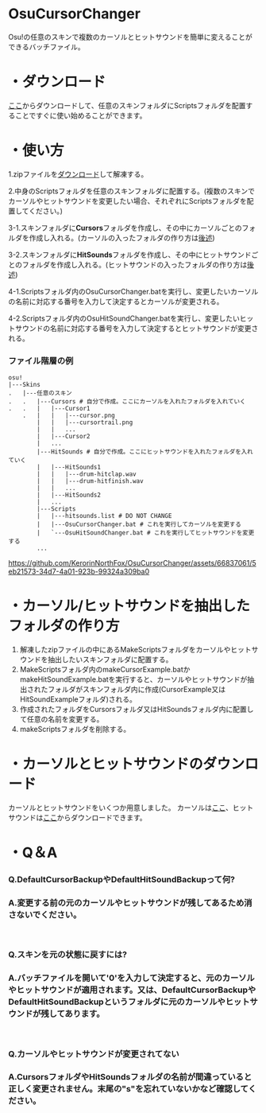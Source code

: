 # OsuCursorChanger
Osu!の任意のスキンで複数のカーソルとヒットサウンドを簡単に変えることができるバッチファイル。

# ・ダウンロード
[ここ](https://github.com/KerorinNorthFox/OsuCursorChanger/releases/latest/download/OsuCursorChanger-v1.0.1-release.zip)からダウンロードして、任意のスキンフォルダにScriptsフォルダを配置することですぐに使い始めることができます。

# ・使い方
1.zipファイルを[ダウンロード](#ダウンロード)して解凍する。

2.中身のScriptsフォルダを任意のスキンフォルダに配置する。(複数のスキンでカーソルやヒットサウンドを変更したい場合、それぞれにScriptsフォルダを配置してください。)

3-1.スキンフォルダに<strong>Cursors</strong>フォルダを作成し、その中にカーソルごとのフォルダを作成し入れる。(カーソルの入ったフォルダの作り方は[後述](#カーソルヒットサウンドを抽出したフォルダの作り方))

3-2.スキンフォルダに<strong>HitSounds</strong>フォルダを作成し、その中にヒットサウンドごとのフォルダを作成し入れる。(ヒットサウンドの入ったフォルダの作り方は[後述](#カーソルヒットサウンドを抽出したフォルダの作り方))

4-1.Scriptsフォルダ内のOsuCursorChanger.batを実行し、変更したいカーソルの名前に対応する番号を入力して決定するとカーソルが変更される。

4-2.Scriptsフォルダ内のOsuHitSoundChanger.batを実行し、変更したいヒットサウンドの名前に対応する番号を入力して決定するとヒットサウンドが変更される。

### ファイル階層の例
```
osu!
|---Skins
.   |---任意のスキン
.   .   |---Cursors # 自分で作成。ここにカーソルを入れたフォルダを入れていく
.   .   |   |---Cursor1
    .   |   |   |---cursor.png
        |   |   |---cursortrail.png
        |   |   ...
        |   |---Cursor2
        |   ...
        |---HitSounds # 自分で作成。ここにヒットサウンドを入れたフォルダを入れていく
        |   |---HitSounds1
        |   |   |---drum-hitclap.wav
        |   |   |---drum-hitfinish.wav
        |   |   ...
        |   |---HitSounds2
        |   ...
        |---Scripts
        |   |---hitsounds.list # DO NOT CHANGE
        |   |---OsuCursorChanger.bat # これを実行してカーソルを変更する
        |   `---OsuHitSoundChanger.bat # これを実行してヒットサウンドを変更する
        ...
```

https://github.com/KerorinNorthFox/OsuCursorChanger/assets/66837061/5eb21573-34d7-4a01-923b-99324a309ba0



# ・カーソル/ヒットサウンドを抽出したフォルダの作り方
1. 解凍したzipファイルの中にあるMakeScriptsフォルダをカーソルやヒットサウンドを抽出したいスキンフォルダに配置する。
2. MakeScriptsフォルダ内のmakeCursorExample.batかmakeHitSoundExample.batを実行すると、カーソルやヒットサウンドが抽出されたフォルダがスキンフォルダ内に作成(CursorExample又はHitSoundExampleフォルダ)される。
3. 作成されたフォルダをCursorsフォルダ又はHitSoundsフォルダ内に配置して任意の名前を変更する。
4. makeScriptsフォルダを削除する。

# ・カーソルとヒットサウンドのダウンロード
カーソルとヒットサウンドをいくつか用意しました。
カーソルは[ここ](https://github.com/KerorinNorthFox/OsuCursorChanger/releases/latest/download/Cursors.zip)、ヒットサウンドは[ここ](https://github.com/KerorinNorthFox/OsuCursorChanger/releases/latest/download/HitSounds.zip)からダウンロードできます。

# ・Q＆A
### Q.DefaultCursorBackupやDefaultHitSoundBackupって何?
### A.変更する前の元のカーソルやヒットサウンドが残してあるため消さないでください。
<br>

### Q.スキンを元の状態に戻すには?
### A.バッチファイルを開いて'0'を入力して決定すると、元のカーソルやヒットサウンドが適用されます。又は、DefaultCursorBackupやDefaultHitSoundBackupというフォルダに元のカーソルやヒットサウンドが残してあります。
<br>

### Q.カーソルやヒットサウンドが変更されてない
### A.CursorsフォルダやHitSoundsフォルダの名前が間違っていると正しく変更されません。末尾の"s"を忘れていないかなど確認してください。
